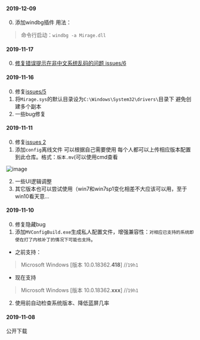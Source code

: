 #### 2019-12-09
0. 添加windbg插件 用法：
> 命令行启动：`windbg -a Mirage.dll`

#### 2019-11-17
0. [修复错误提示在非中文系统乱码的问题 issues/6](https://github.com/stonedreamforest/Mirage/issues/6)

#### 2019-11-16
0. 修复[issues/5](https://github.com/stonedreamforest/Mirage/issues/5)
1. 将`Mirage.sys`的默认目录设为`C:\Windows\System32\drivers\`目录下 避免创建多个副本
2. 一些bug修复

#### 2019-11-11
0. 修复[issues 2](https://github.com/stonedreamforest/Mirage/issues/2)
1. 添加`config`离线文件 可以根据自己需要使用 每个人都可以上传相应版本配置到此仓库。格式：`版本.mv`(可以使用cmd查看

![image](https://user-images.githubusercontent.com/16742566/68569294-b9627900-0498-11ea-90c1-35d2f3af2ad6.png)

2. 一些UI逻辑调整
3. 其它版本也可以尝试使用（win7和win7sp1变化相差不大应该可以用，至于win10看天意...


#### 2019-11-10
0. 修复隐藏bug
1. 添加`MVConfigBuild.exe`生成私人配置文件，增强兼容性：`对相应已支持的系统即使在打了内核补丁的情况下可能也支持`。
- 之前支持：
> Microsoft Windows [版本 10.0.18362.**418**] //`19h1`
- 现在支持
>  Microsoft Windows [版本 10.0.18362.**xxx**] //`19h1`



2. 使用前自动检查系统版本、降低蓝屏几率




#### 2019-11-08
公开下载
